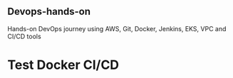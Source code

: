 ## Devops-hands-on
Hands-on DevOps journey using AWS, Git, Docker, Jenkins, EKS, VPC and CI/CD tools

# Test Docker CI/CD
	
			
			
			
			
